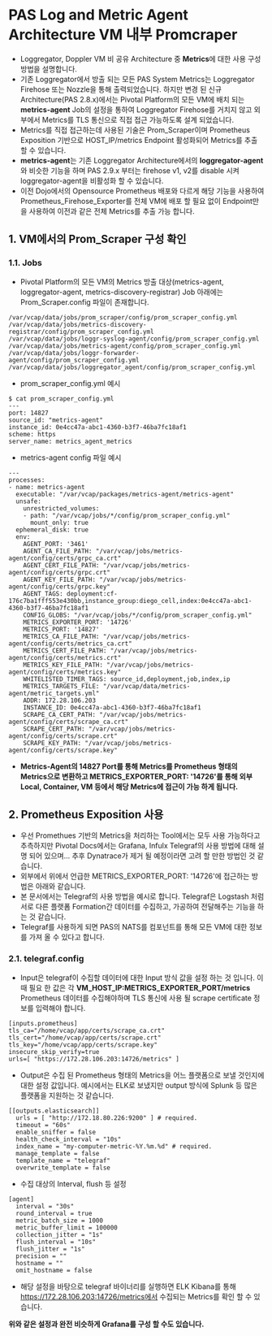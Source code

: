 # PAS Log and Metric Agent Architecture VM 내부 Promcraper

- Loggregator, Doppler VM 비 공유 Architecture 중 **Metrics**에 대한 사용 구성 방법을 설명합니다.
- 기존 Loggregator에서 방출 되는 모든 PAS System Metrics는 Loggregator Firehose 또는 Nozzle을 통해 출력되었습니다. 하지만 변경 된 신규 Architecture(PAS 2.8.x)에서는 Pivotal Platform의 모든 VM에 배치 되는 **metrics-agent** Job의 설정을 통하여 Loggregator Firehose를 거치지 않고 외부에서 Metrics를 TLS 통신으로 직접 접근 가능하도록 설계 되었습니다.
- Metrics를 직접 접근하는데 사용된 기술은 Prom_Scraper이며 Prometheus Exposition 기반으로 HOST_IP/metrics Endpoint 활성화되어 Metrics를 추출 할 수 있습니다.
- **metrics-agent**는 기존 Loggregator Architecture에서의 **loggregator-agent**와 비슷한 기능을 하며 PAS 2.9.x 부터는 firehose v1, v2를 disable 시켜 loggregator-agent을 비활성화 할 수 있습니다.
- 이전 Dojo에서의 Opensource Prometheus 배포와 다르게 해당 기능을 사용하여 Prometheus_Firehose_Exporter를 전체 VM에 배포 할 필요 없이 Endpoint만을 사용하여 이전과 같은 전체 Metrics를 추출 가능 합니다.


## 1. VM에서의 Prom_Scraper 구성 확인  

### 1.1. Jobs
- Pivotal Platform의 모든 VM의 Metrics 방출 대상(metrics-agent, loggregator-agent, metrics-discovery-registrar) Job 아래에는 Prom_Scraper.config 파일이 존재합니다.

```
/var/vcap/data/jobs/prom_scraper/config/prom_scraper_config.yml
/var/vcap/data/jobs/metrics-discovery-registrar/config/prom_scraper_config.yml
/var/vcap/data/jobs/loggr-syslog-agent/config/prom_scraper_config.yml
/var/vcap/data/jobs/metrics-agent/config/prom_scraper_config.yml
/var/vcap/data/jobs/loggr-forwarder-agent/config/prom_scraper_config.yml
/var/vcap/data/jobs/loggregator_agent/config/prom_scraper_config.yml
```

- prom_scraper_config.yml 예시

```
$ cat prom_scraper_config.yml
---
port: 14827
source_id: "metrics-agent"
instance_id: 0e4cc47a-abc1-4360-b3f7-46ba7fc18af1
scheme: https
server_name: metrics_agent_metrics
```

- metrics-agent config 파일 예시

```
---
processes:
- name: metrics-agent
  executable: "/var/vcap/packages/metrics-agent/metrics-agent"
  unsafe:
    unrestricted_volumes:
    - path: "/var/vcap/jobs/*/config/prom_scraper_config.yml"
      mount_only: true
  ephemeral_disk: true
  env:
    AGENT_PORT: '3461'
    AGENT_CA_FILE_PATH: "/var/vcap/jobs/metrics-agent/config/certs/grpc_ca.crt"
    AGENT_CERT_FILE_PATH: "/var/vcap/jobs/metrics-agent/config/certs/grpc.crt"
    AGENT_KEY_FILE_PATH: "/var/vcap/jobs/metrics-agent/config/certs/grpc.key"
    AGENT_TAGS: deployment:cf-176c7ba1fff553e430bb,instance_group:diego_cell,index:0e4cc47a-abc1-4360-b3f7-46ba7fc18af1
    CONFIG_GLOBS: "/var/vcap/jobs/*/config/prom_scraper_config.yml"
    METRICS_EXPORTER_PORT: '14726'
    METRICS_PORT: '14827'
    METRICS_CA_FILE_PATH: "/var/vcap/jobs/metrics-agent/config/certs/metrics_ca.crt"
    METRICS_CERT_FILE_PATH: "/var/vcap/jobs/metrics-agent/config/certs/metrics.crt"
    METRICS_KEY_FILE_PATH: "/var/vcap/jobs/metrics-agent/config/certs/metrics.key"
    WHITELISTED_TIMER_TAGS: source_id,deployment,job,index,ip
    METRICS_TARGETS_FILE: "/var/vcap/data/metrics-agent/metric_targets.yml"
    ADDR: 172.28.106.203
    INSTANCE_ID: 0e4cc47a-abc1-4360-b3f7-46ba7fc18af1
    SCRAPE_CA_CERT_PATH: "/var/vcap/jobs/metrics-agent/config/certs/scrape_ca.crt"
    SCRAPE_CERT_PATH: "/var/vcap/jobs/metrics-agent/config/certs/scrape.crt"
    SCRAPE_KEY_PATH: "/var/vcap/jobs/metrics-agent/config/certs/scrape.key"
```

- **Metrics-Agent의 14827  Port를 통해 Metrics를 Prometheus 형태의 Metrics으로 변환하고 METRICS_EXPORTER_PORT: '14726'를 통해 외부 Local, Container, VM 등에서 해당 Metrics에 접근이 가능 하게 됩니다.**


## 2. Prometheus Exposition 사용

- 우선 Promethues 기반의 Metrics을 처리하는 Tool에서는 모두 사용 가능하다고 추측하지만 Pivotal Docs에서는 Grafana, Infulx Telegraf의 사용 방법에 대해 설명 되어 있으며... 추후 Dynatrace가 제거 될 예정이라면 고려 할 만한 방법인 것 같습니다.
- 외부에서 위에서 언급한 METRICS_EXPORTER_PORT: '14726'에 접근하는 방법은 아래와 같습니다.
- 본 문서에서는 Telegraf의 사용 방법을 예시로 합니다. Telegraf은 Logstash 처럼 서로 다른 플랫폼 Formation간 데이터를 수집하고, 가공하여 전달해주는 기능을 하는 것 같습니다.
- Telegraf를 사용하게 되면 PAS의 NATS를 컴포넌트를 통해 모든 VM에 대한 정보를 가져 올 수 있다고 합니다.

### 2.1. telegraf.config

- Input은 telegraf이 수집할 데이터에 대한 Input 방식 값을 설정 하는 것 입니다. 이때 필요 한 값은 각 **VM_HOST_IP:METRICS_EXPORTER_PORT/metrics**  Prometheus 데이터를 수집해야하며 TLS 통신에 사용 될 scrape certificate 정보를 입력해야 합니다.

```
[inputs.prometheus]
tls_ca="/home/vcap/app/certs/scrape_ca.crt"
tls_cert="/home/vcap/app/certs/scrape.crt"
tls_key="/home/vcap/app/certs/scrape.key"
insecure_skip_verify=true
urls=[ "https://172.28.106.203:14726/metrics" ]
```

- Output은 수집 된 Prometheus 형태의 Metrics을 어느 플랫폼으로 보낼 것인지에 대한 설정 값입니다. 예시에서는 ELK로 보냈지만 output 방식에 Splunk 등 많은 플랫폼을 지원하는 것 같습니다.

```
[[outputs.elasticsearch]]
  urls = [ "http://172.18.80.226:9200" ] # required.
  timeout = "60s"
  enable_sniffer = false
  health_check_interval = "10s"
  index_name = "my-computer-metric-%Y.%m.%d" # required.
  manage_template = false
  template_name = "telegraf"
  overwrite_template = false
``` 

- 수집 대상의 Interval, flush 등 설정

```
[agent]
  interval = "30s"
  round_interval = true
  metric_batch_size = 1000
  metric_buffer_limit = 100000
  collection_jitter = "1s"
  flush_interval = "10s"
  flush_jitter = "1s"
  precision = ""
  hostname = ""
  omit_hostname = false
```

- 해당 설정을 바탕으로 telegraf 바이너리를 실행하면 ELK Kibana를 통해 https://172.28.106.203:14726/metrics에서 수집되는 Metrics를 확인 할 수 있습니다.

**위와 같은 설정과 완전 비슷하게 Grafana를 구성 할 수도 있습니다.**
